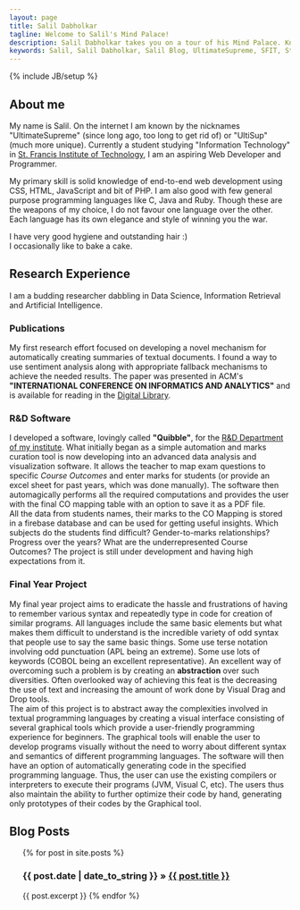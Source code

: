 ```yaml
---
layout: page
title: Salil Dabholkar
tagline: Welcome to Salil's Mind Palace!
description: Salil Dabholkar takes you on a tour of his Mind Palace. Know more about him and his interests. Known widely as UltimateSupreme, Salil is an aspiring Web Developer and Programmer and is currently a student in St. Francis Institute of Technology.
keywords: Salil, Salil Dabholkar, Salil Blog, UltimateSupreme, SFIT, St. Francis Institute of Technology, Research
---
```

{% include JB/setup %}

## About me
My name is Salil. On the internet I am known by the nicknames "UltimateSupreme" (since long ago, too long to get rid of) or "UltiSup" (much more unique). Currently a student studying "Information Technology" in [St. Francis Institute of Technology](http://www.sfitengg.org), I am an aspiring Web Developer and Programmer.

My primary skill is solid knowledge of end-to-end web development using CSS, HTML, JavaScript and bit of PHP.
I am also good with few general purpose programming languages like C, Java and Ruby. Though these are the weapons of my choice, I do not favour one language over the other. Each language has its own elegance and style of winning you the war.

I have very good hygiene and outstanding hair :)  
I occasionally like to bake a cake.


## Research Experience
I am a budding researcher dabbling in Data Science, Information Retrieval and Artificial Intelligence.

### Publications
My first research effort focused on developing a novel mechanism for automatically creating summaries of textual documents. I found a way to use sentiment analysis along with appropriate fallback mechanisms to achieve the needed results. The paper was presented in ACM's **"INTERNATIONAL CONFERENCE ON INFORMATICS AND ANALYTICS"** and is available for reading in the [Digital Library](http://dl.acm.org).

### R&D Software
I developed a software, lovingly called **"Quibble"**, for the [R&D Department of my institute](http://www.sfitengg.org/R_and_D.php). What initially began as a simple automation and marks curation tool is now developing into an advanced data analysis and visualization software. It allows the teacher to map exam questions to specific *Course Outcomes* and enter marks for students (or provide an excel sheet for past years, which was done manually). The software then automagically performs all the required computations and provides the user with the final CO mapping table with an option to save it as a PDF file.  
All the data from students names, their marks to the CO Mapping is stored in a firebase database and can be used for getting useful insights. Which subjects do the students find difficult? Gender-to-marks relationships? Progress over the years? What are the underrepresented Course Outcomes? The project is still under development and having high expectations from it.

### Final Year Project
My final year project aims to eradicate the hassle and frustrations of having to remember various syntax and repeatedly type in code for creation of similar programs. All languages include the same basic elements but what makes them difficult to understand is the incredible variety of odd syntax that people use to say the same basic things. Some use terse notation involving odd punctuation (APL being an extreme). Some use lots of keywords (COBOL being an excellent representative). An excellent way of overcoming such a problem is by creating an **abstraction** over such diversities. Often overlooked way of achieving this feat is the decreasing the use of text and increasing the amount of work done by Visual Drag and Drop tools.  
The aim of this project is to abstract away the complexities involved in textual programming languages by creating a visual interface consisting of several graphical tools which provide a user-friendly programming experience for beginners. The graphical tools will enable the user to develop programs visually without the need to worry about different syntax and semantics of different programming languages. The software will then have an option of automatically generating code in the specified programming language. Thus, the user can use the existing compilers or interpreters to execute their programs (JVM, Visual C, etc). The users thus also maintain the ability to further optimize their code by hand, generating only prototypes of their codes by the Graphical tool.


## Blog Posts
<ul class="posts">
  {% for post in site.posts %}
    <h3><span>{{ post.date | date_to_string }}</span> &raquo; <a href="{{ BASE_PATH }}{{ post.url }}">{{ post.title }}</a></h3>
	{{ post.excerpt }}
  {% endfor %}
</ul>
